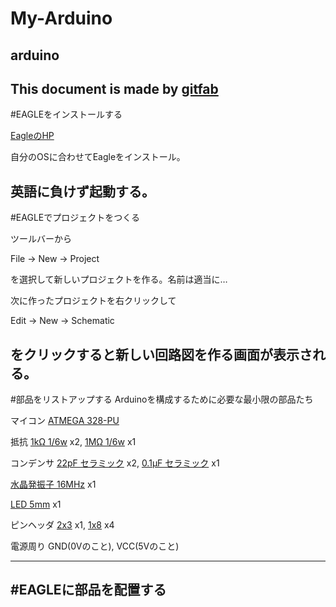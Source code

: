 # My-Arduino
## arduino
This document is made by [gitfab](http://gitfab.org)
---
#EAGLEをインストールする

[EagleのHP](http://www.cadsoftusa.com/download-eagle/?language=en)

自分のOSに合わせてEagleをインストール。

英語に負けず起動する。
---
#EAGLEでプロジェクトをつくる

ツールバーから

File -&gt; New -&gt; Project

を選択して新しいプロジェクトを作る。名前は適当に…

次に作ったプロジェクトを右クリックして

Edit -&gt; New -&gt; Schematic

をクリックすると新しい回路図を作る画面が表示される。
---
#部品をリストアップする
Arduinoを構成するために必要な最小限の部品たち

マイコン [ATMEGA 328-PU](http://akizukidenshi.com/catalog/g/gI-03142/)

抵抗 [1kΩ 1/6w](http://akizukidenshi.com/catalog/g/gR-16102/) x2, [1MΩ 1/6w](http://akizukidenshi.com/catalog/g/gR-16105/) x1

コンデンサ [22pF セラミック](http://akizukidenshi.com/catalog/g/gP-04060/) x2, [0.1μF セラミック](http://akizukidenshi.com/catalog/g/gP-00090/) x1

[水晶発振子 16MHz](http://akizukidenshi.com/catalog/g/gP-00545/) x1

[LED 5mm](http://akizukidenshi.com/catalog/g/gI-04781/) x1

ピンヘッダ [2x3](http://akizukidenshi.com/catalog/g/gC-00082/) x1, [1x8](http://akizukidenshi.com/catalog/g/gC-00167/) x4

電源周り GND(0Vのこと), VCC(5Vのこと)


---
#EAGLEに部品を配置する
---

